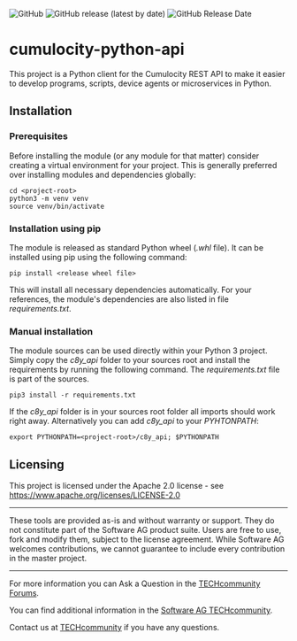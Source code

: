 
![GitHub](https://img.shields.io/github/license/SoftwareAG/cumulocity-python-api)
![GitHub release (latest by date)](https://img.shields.io/github/v/release/SoftwareAG/cumulocity-python-api)
![GitHub Release Date](https://img.shields.io/github/release-date/SoftwareAG/cumulocity-python-api)

# cumulocity-python-api

This project is a Python client for the Cumulocity REST API to make it easier to develop programs, scripts, device agents or microservices in Python.

## Installation

### Prerequisites

Before installing the module (or any module for that matter) consider creating
a virtual environment for your project. This is generally preferred over 
installing modules and dependencies globally:

```shell
cd <project-root>
python3 -m venv venv
source venv/bin/activate
``` 

### Installation using pip

The module is released as standard Python wheel (_.whl_ file). It can be
installed using pip using the following command:

```
pip install <release wheel file>
```

This will install all necessary dependencies automatically.  For your
references, the module's dependencies are also listed in file _requirements.txt_.
 
### Manual installation

The module sources can be used directly within your Python 3 project. Simply
copy the _c8y_api_ folder to your sources root and install the requirements by
running the following command. The _requirements.txt_ file is part of the sources.

```
pip3 install -r requirements.txt
```

If the _c8y_api_ folder is in your sources root folder all imports should
work right away. Alternatively you can add _c8y_api_ to your _PYHTONPATH_:

```
export PYTHONPATH=<project-root>/c8y_api; $PYTHONPATH
```

## Licensing

This project is licensed under the Apache 2.0 license - see <https://www.apache.org/licenses/LICENSE-2.0>

______________________
These tools are provided as-is and without warranty or support. They do not constitute part of the Software AG product suite. Users are free to use, fork and modify them, subject to the license agreement. While Software AG welcomes contributions, we cannot guarantee to include every contribution in the master project.

______________________
For more information you can Ask a Question in the [TECHcommunity Forums](http://tech.forums.softwareag.com/techjforum/forums/list.page?product=cumulocity).

You can find additional information in the [Software AG TECHcommunity](http://techcommunity.softwareag.com/home/-/product/name/cumulocity).

Contact us at [TECHcommunity](mailto:technologycommunity@softwareag.com?subject=Github/SoftwareAG) if you have any questions.


